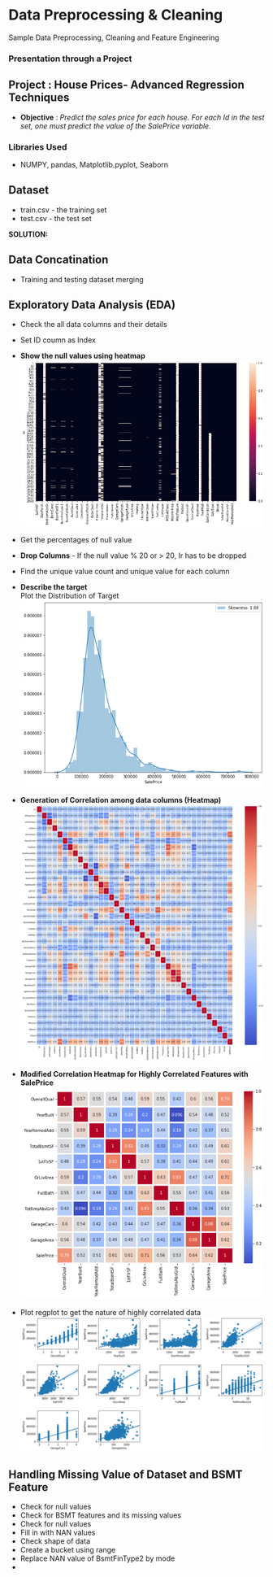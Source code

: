 # Data Preprocessing & Cleaning
Sample Data Preprocessing, Cleaning and Feature Engineering

### Presentation through a Project

## Project : House Prices- Advanced Regression Techniques
- **Objective** : _Predict the sales price for each house. For each Id in the test set, one must predict the value of the SalePrice variable._ 

### Libraries Used 
- NUMPY, pandas, Matplotlib.pyplot, Seaborn

## Dataset
- train.csv - the training set
- test.csv - the test set

**SOLUTION:**

## Data Concatination
- Training and testing dataset merging

## Exploratory Data Analysis (EDA) 
- Check the all data columns and their details
- Set ID coumn as Index
- **Show the null values using heatmap**
![attachment:heatmap.png](https://github.com/RusticHaze634/Data_Preprocessing_-_Cleaning/blob/main/Images/heatmap.png)

- Get the percentages of null value
- **Drop Columns** - If the null value % 20 or > 20, Ir has to be dropped
- Find the unique value count and unique value for each column
- **Describe the target**  
   Plot the Distribution of Target
 ![attachment:distplot.png](https://github.com/RusticHaze634/Data_Preprocessing_-_Cleaning/blob/main/Images/distplot.png)
 
 - **Generation of Correlation among data columns (Heatmap)**
 ![attachment:corelation.png](https://github.com/RusticHaze634/Data_Preprocessing_-_Cleaning/blob/main/Images/corelation.png)
 
 - **Modified Correlation Heatmap for Highly Correlated Features with SalePrice**
 ![attachment:correlationsalprice.png](https://github.com/RusticHaze634/Data_Preprocessing_-_Cleaning/blob/main/Images/correlationsalprice.png)
 
 - Plot regplot to get the nature of highly correlated data
 ![attachment:regplot.png](https://github.com/RusticHaze634/Data_Preprocessing_-_Cleaning/blob/main/Images/regplot.png)
 
 ## Handling Missing Value of Dataset and BSMT Feature
 
 - Check for null values
 - Check for BSMT features and its missing values
 - Check for null values
 - Fill in with NAN values
 - Check shape of data
 - Create a bucket using range
 - Replace NAN value of BsmtFinType2 by mode 
 - 
   
